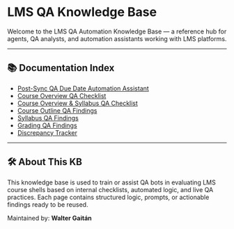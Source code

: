 # LMS QA Knowledge Base

Welcome to the LMS QA Automation Knowledge Base — a reference hub for agents, QA analysts, and automation assistants working with LMS platforms.

---

## 📚 Documentation Index

- [Post-Sync QA Due Date Automation Assistant](./Bot%20Prompt_%20Post-Sync%20QA%20Due%20Date%20Automation%20Assistant.md)
- [Course Overview QA Checklist](./LMS_QA_Course_Overview_Checklist.md)
- [Course Overview & Syllabus QA Checklist](./LMS_QA_Course_Overview_and_Syllabus_Checklist.md)
- [Course Outline QA Findings](./course-outline.md)
- [Syllabus QA Findings](./syllabus-issues.md)
- [Grading QA Findings](./grading.md)
- [Discrepancy Tracker](./discrepancies.md)

---

## 🛠️ About This KB

This knowledge base is used to train or assist QA bots in evaluating LMS course shells based on internal checklists, automated logic, and live QA practices. Each page contains structured logic, prompts, or actionable findings ready to be reused.

Maintained by: **Walter Gaitán**
